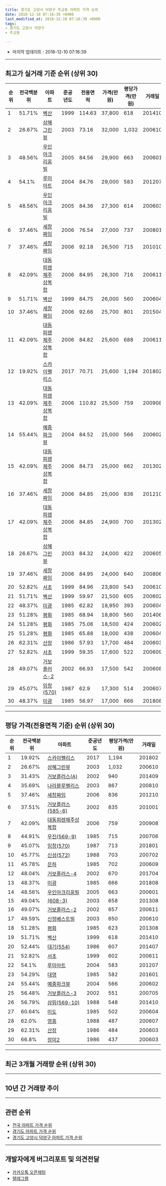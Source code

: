 ```yaml
---
title: 경기도 고양시 덕양구 주교동 아파트 가격 순위
date: 2018-12-10 07:16:39 +0900
last_modified_at: 2018-12-10 07:16:39 +0900
tags:
- 경기도 고양시 덕양구
- 주교동

---
```


* 마지막 업데이트 : 2018-12-10 07:16:39

---

## 최고가 실거래 기준 순위 (상위 30)


|순위|전국백분위|아파트|준공년도|전용면적|가격(만원)|평당가격(만원)|거래일|
|---|---|---|---|---|---|---|---|
|1|51.71%|[벽산](https://search.naver.com/search.naver?query=%EA%B2%BD%EA%B8%B0%EB%8F%84+%EA%B3%A0%EC%96%91%EC%8B%9C+%EB%8D%95%EC%96%91%EA%B5%AC+%EC%A3%BC%EA%B5%90%EB%8F%99+%EB%B2%BD%EC%82%B0)|1999|114.63|37,800|618|201410|
|2|26.67%|[삼혜그린뷰](https://search.naver.com/search.naver?query=%EA%B2%BD%EA%B8%B0%EB%8F%84+%EA%B3%A0%EC%96%91%EC%8B%9C+%EB%8D%95%EC%96%91%EA%B5%AC+%EC%A3%BC%EA%B5%90%EB%8F%99+%EC%82%BC%ED%98%9C%EA%B7%B8%EB%A6%B0%EB%B7%B0)|2003|73.16|32,000|1,032|200610|
|3|48.56%|[우인아크리움빌](https://search.naver.com/search.naver?query=%EA%B2%BD%EA%B8%B0%EB%8F%84+%EA%B3%A0%EC%96%91%EC%8B%9C+%EB%8D%95%EC%96%91%EA%B5%AC+%EC%A3%BC%EA%B5%90%EB%8F%99+%EC%9A%B0%EC%9D%B8%EC%95%84%ED%81%AC%EB%A6%AC%EC%9B%80%EB%B9%8C)|2005|84.56|29,900|663|200601|
|4|54.1%|[루미아트](https://search.naver.com/search.naver?query=%EA%B2%BD%EA%B8%B0%EB%8F%84+%EA%B3%A0%EC%96%91%EC%8B%9C+%EB%8D%95%EC%96%91%EA%B5%AC+%EC%A3%BC%EA%B5%90%EB%8F%99+%EB%A3%A8%EB%AF%B8%EC%95%84%ED%8A%B8)|2004|84.76|29,000|583|201207|
|5|48.56%|[우인아크리움빌](https://search.naver.com/search.naver?query=%EA%B2%BD%EA%B8%B0%EB%8F%84+%EA%B3%A0%EC%96%91%EC%8B%9C+%EB%8D%95%EC%96%91%EA%B5%AC+%EC%A3%BC%EA%B5%90%EB%8F%99+%EC%9A%B0%EC%9D%B8%EC%95%84%ED%81%AC%EB%A6%AC%EC%9B%80%EB%B9%8C)|2005|84.36|27,300|614|200603|
|6|37.46%|[세창짜임](https://search.naver.com/search.naver?query=%EA%B2%BD%EA%B8%B0%EB%8F%84+%EA%B3%A0%EC%96%91%EC%8B%9C+%EB%8D%95%EC%96%91%EA%B5%AC+%EC%A3%BC%EA%B5%90%EB%8F%99+%EC%84%B8%EC%B0%BD%EC%A7%9C%EC%9E%84)|2006|76.54|27,000|737|200801|
|7|37.46%|[세창짜임](https://search.naver.com/search.naver?query=%EA%B2%BD%EA%B8%B0%EB%8F%84+%EA%B3%A0%EC%96%91%EC%8B%9C+%EB%8D%95%EC%96%91%EA%B5%AC+%EC%A3%BC%EA%B5%90%EB%8F%99+%EC%84%B8%EC%B0%BD%EC%A7%9C%EC%9E%84)|2006|92.18|26,500|715|201010|
|8|42.09%|[대동피렌체주상복합](https://search.naver.com/search.naver?query=%EA%B2%BD%EA%B8%B0%EB%8F%84+%EA%B3%A0%EC%96%91%EC%8B%9C+%EB%8D%95%EC%96%91%EA%B5%AC+%EC%A3%BC%EA%B5%90%EB%8F%99+%EB%8C%80%EB%8F%99%ED%94%BC%EB%A0%8C%EC%B2%B4%EC%A3%BC%EC%83%81%EB%B3%B5%ED%95%A9)|2006|84.95|26,300|716|200611|
|9|51.71%|[벽산](https://search.naver.com/search.naver?query=%EA%B2%BD%EA%B8%B0%EB%8F%84+%EA%B3%A0%EC%96%91%EC%8B%9C+%EB%8D%95%EC%96%91%EA%B5%AC+%EC%A3%BC%EA%B5%90%EB%8F%99+%EB%B2%BD%EC%82%B0)|1999|84.75|26,000|560|200604|
|10|37.46%|[세창짜임](https://search.naver.com/search.naver?query=%EA%B2%BD%EA%B8%B0%EB%8F%84+%EA%B3%A0%EC%96%91%EC%8B%9C+%EB%8D%95%EC%96%91%EA%B5%AC+%EC%A3%BC%EA%B5%90%EB%8F%99+%EC%84%B8%EC%B0%BD%EC%A7%9C%EC%9E%84)|2006|92.66|25,700|801|201504|
|11|42.09%|[대동피렌체주상복합](https://search.naver.com/search.naver?query=%EA%B2%BD%EA%B8%B0%EB%8F%84+%EA%B3%A0%EC%96%91%EC%8B%9C+%EB%8D%95%EC%96%91%EA%B5%AC+%EC%A3%BC%EA%B5%90%EB%8F%99+%EB%8C%80%EB%8F%99%ED%94%BC%EB%A0%8C%EC%B2%B4%EC%A3%BC%EC%83%81%EB%B3%B5%ED%95%A9)|2006|84.82|25,600|688|200611|
|12|19.92%|[스카이팰리스](https://search.naver.com/search.naver?query=%EA%B2%BD%EA%B8%B0%EB%8F%84+%EA%B3%A0%EC%96%91%EC%8B%9C+%EB%8D%95%EC%96%91%EA%B5%AC+%EC%A3%BC%EA%B5%90%EB%8F%99+%EC%8A%A4%EC%B9%B4%EC%9D%B4%ED%8C%B0%EB%A6%AC%EC%8A%A4)|2017|70.71|25,600|1,194|201802|
|13|42.09%|[대동피렌체주상복합](https://search.naver.com/search.naver?query=%EA%B2%BD%EA%B8%B0%EB%8F%84+%EA%B3%A0%EC%96%91%EC%8B%9C+%EB%8D%95%EC%96%91%EA%B5%AC+%EC%A3%BC%EA%B5%90%EB%8F%99+%EB%8C%80%EB%8F%99%ED%94%BC%EB%A0%8C%EC%B2%B4%EC%A3%BC%EC%83%81%EB%B3%B5%ED%95%A9)|2006|110.82|25,500|759|200908|
|14|55.44%|[예중파크뷰](https://search.naver.com/search.naver?query=%EA%B2%BD%EA%B8%B0%EB%8F%84+%EA%B3%A0%EC%96%91%EC%8B%9C+%EB%8D%95%EC%96%91%EA%B5%AC+%EC%A3%BC%EA%B5%90%EB%8F%99+%EC%98%88%EC%A4%91%ED%8C%8C%ED%81%AC%EB%B7%B0)|2004|84.52|25,000|566|200602|
|15|42.09%|[대동피렌체주상복합](https://search.naver.com/search.naver?query=%EA%B2%BD%EA%B8%B0%EB%8F%84+%EA%B3%A0%EC%96%91%EC%8B%9C+%EB%8D%95%EC%96%91%EA%B5%AC+%EC%A3%BC%EA%B5%90%EB%8F%99+%EB%8C%80%EB%8F%99%ED%94%BC%EB%A0%8C%EC%B2%B4%EC%A3%BC%EC%83%81%EB%B3%B5%ED%95%A9)|2006|84.73|25,000|662|201302|
|16|37.46%|[세창짜임](https://search.naver.com/search.naver?query=%EA%B2%BD%EA%B8%B0%EB%8F%84+%EA%B3%A0%EC%96%91%EC%8B%9C+%EB%8D%95%EC%96%91%EA%B5%AC+%EC%A3%BC%EA%B5%90%EB%8F%99+%EC%84%B8%EC%B0%BD%EC%A7%9C%EC%9E%84)|2006|84.85|25,000|836|201210|
|17|42.09%|[대동피렌체주상복합](https://search.naver.com/search.naver?query=%EA%B2%BD%EA%B8%B0%EB%8F%84+%EA%B3%A0%EC%96%91%EC%8B%9C+%EB%8D%95%EC%96%91%EA%B5%AC+%EC%A3%BC%EA%B5%90%EB%8F%99+%EB%8C%80%EB%8F%99%ED%94%BC%EB%A0%8C%EC%B2%B4%EC%A3%BC%EC%83%81%EB%B3%B5%ED%95%A9)|2006|84.85|24,900|700|201302|
|18|26.67%|[삼혜그린뷰](https://search.naver.com/search.naver?query=%EA%B2%BD%EA%B8%B0%EB%8F%84+%EA%B3%A0%EC%96%91%EC%8B%9C+%EB%8D%95%EC%96%91%EA%B5%AC+%EC%A3%BC%EA%B5%90%EB%8F%99+%EC%82%BC%ED%98%9C%EA%B7%B8%EB%A6%B0%EB%B7%B0)|2003|84.32|24,000|422|200605|
|19|37.46%|[세창짜임](https://search.naver.com/search.naver?query=%EA%B2%BD%EA%B8%B0%EB%8F%84+%EA%B3%A0%EC%96%91%EC%8B%9C+%EB%8D%95%EC%96%91%EA%B5%AC+%EC%A3%BC%EA%B5%90%EB%8F%99+%EC%84%B8%EC%B0%BD%EC%A7%9C%EC%9E%84)|2006|84.95|24,000|640|200806|
|20|52.82%|[서초](https://search.naver.com/search.naver?query=%EA%B2%BD%EA%B8%B0%EB%8F%84+%EA%B3%A0%EC%96%91%EC%8B%9C+%EB%8D%95%EC%96%91%EA%B5%AC+%EC%A3%BC%EA%B5%90%EB%8F%99+%EC%84%9C%EC%B4%88)|1999|84.96|23,800|543|200610|
|21|51.71%|[벽산](https://search.naver.com/search.naver?query=%EA%B2%BD%EA%B8%B0%EB%8F%84+%EA%B3%A0%EC%96%91%EC%8B%9C+%EB%8D%95%EC%96%91%EA%B5%AC+%EC%A3%BC%EA%B5%90%EB%8F%99+%EB%B2%BD%EC%82%B0)|1999|59.97|21,500|605|200602|
|22|48.37%|[미광](https://search.naver.com/search.naver?query=%EA%B2%BD%EA%B8%B0%EB%8F%84+%EA%B3%A0%EC%96%91%EC%8B%9C+%EB%8D%95%EC%96%91%EA%B5%AC+%EC%A3%BC%EA%B5%90%EB%8F%99+%EB%AF%B8%EA%B4%91)|1985|62.82|18,950|393|200604|
|23|51.28%|[평화](https://search.naver.com/search.naver?query=%EA%B2%BD%EA%B8%B0%EB%8F%84+%EA%B3%A0%EC%96%91%EC%8B%9C+%EB%8D%95%EC%96%91%EA%B5%AC+%EC%A3%BC%EA%B5%90%EB%8F%99+%ED%8F%89%ED%99%94)|1985|68.94|18,800|560|201406|
|24|51.28%|[평화](https://search.naver.com/search.naver?query=%EA%B2%BD%EA%B8%B0%EB%8F%84+%EA%B3%A0%EC%96%91%EC%8B%9C+%EB%8D%95%EC%96%91%EA%B5%AC+%EC%A3%BC%EA%B5%90%EB%8F%99+%ED%8F%89%ED%99%94)|1985|75.06|18,500|424|200602|
|25|51.28%|[평화](https://search.naver.com/search.naver?query=%EA%B2%BD%EA%B8%B0%EB%8F%84+%EA%B3%A0%EC%96%91%EC%8B%9C+%EB%8D%95%EC%96%91%EA%B5%AC+%EC%A3%BC%EA%B5%90%EB%8F%99+%ED%8F%89%ED%99%94)|1985|65.88|18,000|438|200604|
|26|62.31%|[산장](https://search.naver.com/search.naver?query=%EA%B2%BD%EA%B8%B0%EB%8F%84+%EA%B3%A0%EC%96%91%EC%8B%9C+%EB%8D%95%EC%96%91%EA%B5%AC+%EC%A3%BC%EA%B5%90%EB%8F%99+%EC%82%B0%EC%9E%A5)|1986|57.93|17,700|484|200603|
|27|52.82%|[서초](https://search.naver.com/search.naver?query=%EA%B2%BD%EA%B8%B0%EB%8F%84+%EA%B3%A0%EC%96%91%EC%8B%9C+%EB%8D%95%EC%96%91%EA%B5%AC+%EC%A3%BC%EA%B5%90%EB%8F%99+%EC%84%9C%EC%B4%88)|1999|59.35|17,600|522|200609|
|28|49.07%|[거보플러스-2](https://search.naver.com/search.naver?query=%EA%B2%BD%EA%B8%B0%EB%8F%84+%EA%B3%A0%EC%96%91%EC%8B%9C+%EB%8D%95%EC%96%91%EA%B5%AC+%EC%A3%BC%EA%B5%90%EB%8F%99+%EA%B1%B0%EB%B3%B4%ED%94%8C%EB%9F%AC%EC%8A%A4-2)|2002|66.93|17,500|542|200608|
|29|45.07%|[임창(570)](https://search.naver.com/search.naver?query=%EA%B2%BD%EA%B8%B0%EB%8F%84+%EA%B3%A0%EC%96%91%EC%8B%9C+%EB%8D%95%EC%96%91%EA%B5%AC+%EC%A3%BC%EA%B5%90%EB%8F%99+%EC%9E%84%EC%B0%BD%28570%29)|1987|62.9|17,300|514|200607|
|30|48.37%|[미광](https://search.naver.com/search.naver?query=%EA%B2%BD%EA%B8%B0%EB%8F%84+%EA%B3%A0%EC%96%91%EC%8B%9C+%EB%8D%95%EC%96%91%EA%B5%AC+%EC%A3%BC%EA%B5%90%EB%8F%99+%EB%AF%B8%EA%B4%91)|1985|56.97|17,000|666|201808|


---

## 평당 가격(전용면적 기준) 순위 (상위 30)


|순위|전국백분위|아파트|준공년도|평당가격(만원)|거래일|
|---|---|---|---|---|---|
|1|19.92%|[스카이팰리스](https://search.naver.com/search.naver?query=%EA%B2%BD%EA%B8%B0%EB%8F%84+%EA%B3%A0%EC%96%91%EC%8B%9C+%EB%8D%95%EC%96%91%EA%B5%AC+%EC%A3%BC%EA%B5%90%EB%8F%99+%EC%8A%A4%EC%B9%B4%EC%9D%B4%ED%8C%B0%EB%A6%AC%EC%8A%A4)|2017|1,194|201802|
|2|26.67%|[삼혜그린뷰](https://search.naver.com/search.naver?query=%EA%B2%BD%EA%B8%B0%EB%8F%84+%EA%B3%A0%EC%96%91%EC%8B%9C+%EB%8D%95%EC%96%91%EA%B5%AC+%EC%A3%BC%EA%B5%90%EB%8F%99+%EC%82%BC%ED%98%9C%EA%B7%B8%EB%A6%B0%EB%B7%B0)|2003|1,032|200610|
|3|31.43%|[거보플러스(A)](https://search.naver.com/search.naver?query=%EA%B2%BD%EA%B8%B0%EB%8F%84+%EA%B3%A0%EC%96%91%EC%8B%9C+%EB%8D%95%EC%96%91%EA%B5%AC+%EC%A3%BC%EA%B5%90%EB%8F%99+%EA%B1%B0%EB%B3%B4%ED%94%8C%EB%9F%AC%EC%8A%A4%28A%29)|2002|940|201409|
|4|35.69%|[나라블루팰리스](https://search.naver.com/search.naver?query=%EA%B2%BD%EA%B8%B0%EB%8F%84+%EA%B3%A0%EC%96%91%EC%8B%9C+%EB%8D%95%EC%96%91%EA%B5%AC+%EC%A3%BC%EA%B5%90%EB%8F%99+%EB%82%98%EB%9D%BC%EB%B8%94%EB%A3%A8%ED%8C%B0%EB%A6%AC%EC%8A%A4)|2003|867|200810|
|5|37.46%|[세창짜임](https://search.naver.com/search.naver?query=%EA%B2%BD%EA%B8%B0%EB%8F%84+%EA%B3%A0%EC%96%91%EC%8B%9C+%EB%8D%95%EC%96%91%EA%B5%AC+%EC%A3%BC%EA%B5%90%EB%8F%99+%EC%84%B8%EC%B0%BD%EC%A7%9C%EC%9E%84)|2006|836|201210|
|6|37.51%|[거보플러스(585-6)](https://search.naver.com/search.naver?query=%EA%B2%BD%EA%B8%B0%EB%8F%84+%EA%B3%A0%EC%96%91%EC%8B%9C+%EB%8D%95%EC%96%91%EA%B5%AC+%EC%A3%BC%EA%B5%90%EB%8F%99+%EA%B1%B0%EB%B3%B4%ED%94%8C%EB%9F%AC%EC%8A%A4%28585-6%29)|2002|835|201001|
|7|42.09%|[대동피렌체주상복합](https://search.naver.com/search.naver?query=%EA%B2%BD%EA%B8%B0%EB%8F%84+%EA%B3%A0%EC%96%91%EC%8B%9C+%EB%8D%95%EC%96%91%EA%B5%AC+%EC%A3%BC%EA%B5%90%EB%8F%99+%EB%8C%80%EB%8F%99%ED%94%BC%EB%A0%8C%EC%B2%B4%EC%A3%BC%EC%83%81%EB%B3%B5%ED%95%A9)|2006|759|200908|
|8|44.91%|[우진(569-9)](https://search.naver.com/search.naver?query=%EA%B2%BD%EA%B8%B0%EB%8F%84+%EA%B3%A0%EC%96%91%EC%8B%9C+%EB%8D%95%EC%96%91%EA%B5%AC+%EC%A3%BC%EA%B5%90%EB%8F%99+%EC%9A%B0%EC%A7%84%28569-9%29)|1985|715|200706|
|9|45.07%|[임창(570)](https://search.naver.com/search.naver?query=%EA%B2%BD%EA%B8%B0%EB%8F%84+%EA%B3%A0%EC%96%91%EC%8B%9C+%EB%8D%95%EC%96%91%EA%B5%AC+%EC%A3%BC%EA%B5%90%EB%8F%99+%EC%9E%84%EC%B0%BD%28570%29)|1987|713|201801|
|10|45.77%|[신성(572)](https://search.naver.com/search.naver?query=%EA%B2%BD%EA%B8%B0%EB%8F%84+%EA%B3%A0%EC%96%91%EC%8B%9C+%EB%8D%95%EC%96%91%EA%B5%AC+%EC%A3%BC%EA%B5%90%EB%8F%99+%EC%8B%A0%EC%84%B1%28572%29)|1988|703|200702|
|11|45.78%|[은하](https://search.naver.com/search.naver?query=%EA%B2%BD%EA%B8%B0%EB%8F%84+%EA%B3%A0%EC%96%91%EC%8B%9C+%EB%8D%95%EC%96%91%EA%B5%AC+%EC%A3%BC%EA%B5%90%EB%8F%99+%EC%9D%80%ED%95%98)|1985|702|200609|
|12|48.04%|[거보플러스-4](https://search.naver.com/search.naver?query=%EA%B2%BD%EA%B8%B0%EB%8F%84+%EA%B3%A0%EC%96%91%EC%8B%9C+%EB%8D%95%EC%96%91%EA%B5%AC+%EC%A3%BC%EA%B5%90%EB%8F%99+%EA%B1%B0%EB%B3%B4%ED%94%8C%EB%9F%AC%EC%8A%A4-4)|2002|670|201704|
|13|48.37%|[미광](https://search.naver.com/search.naver?query=%EA%B2%BD%EA%B8%B0%EB%8F%84+%EA%B3%A0%EC%96%91%EC%8B%9C+%EB%8D%95%EC%96%91%EA%B5%AC+%EC%A3%BC%EA%B5%90%EB%8F%99+%EB%AF%B8%EA%B4%91)|1985|666|201808|
|14|48.56%|[우인아크리움빌](https://search.naver.com/search.naver?query=%EA%B2%BD%EA%B8%B0%EB%8F%84+%EA%B3%A0%EC%96%91%EC%8B%9C+%EB%8D%95%EC%96%91%EA%B5%AC+%EC%A3%BC%EA%B5%90%EB%8F%99+%EC%9A%B0%EC%9D%B8%EC%95%84%ED%81%AC%EB%A6%AC%EC%9B%80%EB%B9%8C)|2005|663|200601|
|15|49.04%|[(608-3)](https://search.naver.com/search.naver?query=%EA%B2%BD%EA%B8%B0%EB%8F%84+%EA%B3%A0%EC%96%91%EC%8B%9C+%EB%8D%95%EC%96%91%EA%B5%AC+%EC%A3%BC%EA%B5%90%EB%8F%99+%28608-3%29)|2003|658|201308|
|16|49.07%|[거보플러스-2](https://search.naver.com/search.naver?query=%EA%B2%BD%EA%B8%B0%EB%8F%84+%EA%B3%A0%EC%96%91%EC%8B%9C+%EB%8D%95%EC%96%91%EA%B5%AC+%EC%A3%BC%EA%B5%90%EB%8F%99+%EA%B1%B0%EB%B3%B4%ED%94%8C%EB%9F%AC%EC%8A%A4-2)|2002|657|200611|
|17|49.59%|[신정베스트빌](https://search.naver.com/search.naver?query=%EA%B2%BD%EA%B8%B0%EB%8F%84+%EA%B3%A0%EC%96%91%EC%8B%9C+%EB%8D%95%EC%96%91%EA%B5%AC+%EC%A3%BC%EA%B5%90%EB%8F%99+%EC%8B%A0%EC%A0%95%EB%B2%A0%EC%8A%A4%ED%8A%B8%EB%B9%8C)|2003|650|200610|
|18|51.28%|[평화](https://search.naver.com/search.naver?query=%EA%B2%BD%EA%B8%B0%EB%8F%84+%EA%B3%A0%EC%96%91%EC%8B%9C+%EB%8D%95%EC%96%91%EA%B5%AC+%EC%A3%BC%EA%B5%90%EB%8F%99+%ED%8F%89%ED%99%94)|1985|623|201308|
|19|51.71%|[벽산](https://search.naver.com/search.naver?query=%EA%B2%BD%EA%B8%B0%EB%8F%84+%EA%B3%A0%EC%96%91%EC%8B%9C+%EB%8D%95%EC%96%91%EA%B5%AC+%EC%A3%BC%EA%B5%90%EB%8F%99+%EB%B2%BD%EC%82%B0)|1999|618|201410|
|20|52.44%|[대기(554)](https://search.naver.com/search.naver?query=%EA%B2%BD%EA%B8%B0%EB%8F%84+%EA%B3%A0%EC%96%91%EC%8B%9C+%EB%8D%95%EC%96%91%EA%B5%AC+%EC%A3%BC%EA%B5%90%EB%8F%99+%EB%8C%80%EA%B8%B0%28554%29)|1986|607|201407|
|21|52.82%|[서초](https://search.naver.com/search.naver?query=%EA%B2%BD%EA%B8%B0%EB%8F%84+%EA%B3%A0%EC%96%91%EC%8B%9C+%EB%8D%95%EC%96%91%EA%B5%AC+%EC%A3%BC%EA%B5%90%EB%8F%99+%EC%84%9C%EC%B4%88)|1999|602|200611|
|22|54.1%|[루미아트](https://search.naver.com/search.naver?query=%EA%B2%BD%EA%B8%B0%EB%8F%84+%EA%B3%A0%EC%96%91%EC%8B%9C+%EB%8D%95%EC%96%91%EA%B5%AC+%EC%A3%BC%EA%B5%90%EB%8F%99+%EB%A3%A8%EB%AF%B8%EC%95%84%ED%8A%B8)|2004|583|201207|
|23|54.29%|[대영](https://search.naver.com/search.naver?query=%EA%B2%BD%EA%B8%B0%EB%8F%84+%EA%B3%A0%EC%96%91%EC%8B%9C+%EB%8D%95%EC%96%91%EA%B5%AC+%EC%A3%BC%EA%B5%90%EB%8F%99+%EB%8C%80%EC%98%81)|1985|582|201601|
|24|55.44%|[예중파크뷰](https://search.naver.com/search.naver?query=%EA%B2%BD%EA%B8%B0%EB%8F%84+%EA%B3%A0%EC%96%91%EC%8B%9C+%EB%8D%95%EC%96%91%EA%B5%AC+%EC%A3%BC%EA%B5%90%EB%8F%99+%EC%98%88%EC%A4%91%ED%8C%8C%ED%81%AC%EB%B7%B0)|2004|566|200602|
|25|56.48%|[거보플러스-3](https://search.naver.com/search.naver?query=%EA%B2%BD%EA%B8%B0%EB%8F%84+%EA%B3%A0%EC%96%91%EC%8B%9C+%EB%8D%95%EC%96%91%EA%B5%AC+%EC%A3%BC%EA%B5%90%EB%8F%99+%EA%B1%B0%EB%B3%B4%ED%94%8C%EB%9F%AC%EC%8A%A4-3)|2002|551|200705|
|26|56.79%|[삼림(569-10)](https://search.naver.com/search.naver?query=%EA%B2%BD%EA%B8%B0%EB%8F%84+%EA%B3%A0%EC%96%91%EC%8B%9C+%EB%8D%95%EC%96%91%EA%B5%AC+%EC%A3%BC%EA%B5%90%EB%8F%99+%EC%82%BC%EB%A6%BC%28569-10%29)|1988|548|201410|
|27|60.64%|[미도](https://search.naver.com/search.naver?query=%EA%B2%BD%EA%B8%B0%EB%8F%84+%EA%B3%A0%EC%96%91%EC%8B%9C+%EB%8D%95%EC%96%91%EA%B5%AC+%EC%A3%BC%EA%B5%90%EB%8F%99+%EB%AF%B8%EB%8F%84)|1985|502|200604|
|28|62.0%|[영흥](https://search.naver.com/search.naver?query=%EA%B2%BD%EA%B8%B0%EB%8F%84+%EA%B3%A0%EC%96%91%EC%8B%9C+%EB%8D%95%EC%96%91%EA%B5%AC+%EC%A3%BC%EA%B5%90%EB%8F%99+%EC%98%81%ED%9D%A5)|1988|487|200607|
|29|62.31%|[산장](https://search.naver.com/search.naver?query=%EA%B2%BD%EA%B8%B0%EB%8F%84+%EA%B3%A0%EC%96%91%EC%8B%9C+%EB%8D%95%EC%96%91%EA%B5%AC+%EC%A3%BC%EA%B5%90%EB%8F%99+%EC%82%B0%EC%9E%A5)|1986|484|200603|
|30|66.8%|[장미2](https://search.naver.com/search.naver?query=%EA%B2%BD%EA%B8%B0%EB%8F%84+%EA%B3%A0%EC%96%91%EC%8B%9C+%EB%8D%95%EC%96%91%EA%B5%AC+%EC%A3%BC%EA%B5%90%EB%8F%99+%EC%9E%A5%EB%AF%B82)|1986|437|200603|


---

## 최근 3개월 거래량 순위 (상위 30)


<div style="width:100%;">
    <canvas id="deal_count_ranking" height="250"></canvas>
</div>


<script>
new Chart(document.getElementById("deal_count_ranking"), {
    type: 'horizontalBar',
    data: {
        labels: ['벽산', '삼림(561-1)', '은하', '우인아크리움빌', '산장', '루미아트', '평화', '서초', '미도', '동원(596)', '임창(570)', '장미3', '대동피렌체주상복합', '대기(554)', '신성(572)', '신정베스트빌', '거보플러스(A)', '윤창', '세창짜임'],
        datasets: [{
            label: '실거래 수',
            data: [5, 4, 3, 3, 2, 2, 2, 2, 1, 1, 1, 1, 1, 1, 1, 1, 1, 1, 1],
            borderColor: "rgba(255, 0, 128, 1)",
            backgroundColor: "rgba(255, 0, 128, 0.5)",
            fill: false,
        }]
    },
    options: {
        responsive: true,
        title: {
            display: true,
            text: '최근 3개월 거래량 순위'
        },
        tooltips: {
            mode: 'index',
            intersect: false,
            callbacks: {
                title: function(tooltipItems, data) {
                    return "실거래 수:";
                },
                label: function(tooltipItem, data) {
                    return data.labels[tooltipItem.index] + ": " + tooltipItem.xLabel;
                }
            }
        },
        hover: {
            mode: 'nearest',
            intersect: true
        },
        scales: {
            xAxes: [{
                display: true,
                scaleLabel: {
                    display: true,
                    labelString: '실거래 수'
                },
                ticks: {
                    suggestedMin: 0,
                }
            }],
            yAxes: [{
                display: true,
                ticks: {
                    autoSkip: false,
                    callback: function(value, index, values) {
                        if (value.length > 15)
                            return value.substr(0, 13) + "...";
                        else
                            return value;
                    }
                },
                scaleLabel: {
                    display: false,
                }
            }]
        }
    }
});

</script>


---

## 10년 간 거래량 추이


<div style="width:100%;">
    <canvas id="deal_progress" height="250"></canvas>
</div>

<script>
new Chart(document.getElementById("deal_progress"), {
    type: 'line',
    data: {
        labels: ['200812','200901','200902','200903','200904','200905','200906','200907','200908','200909','200910','200911','200912','201001','201002','201003','201004','201005','201006','201007','201008','201009','201010','201011','201012','201101','201102','201103','201104','201105','201106','201107','201108','201109','201110','201111','201112','201201','201202','201203','201204','201205','201206','201207','201208','201209','201210','201211','201212','201301','201302','201303','201304','201305','201306','201307','201308','201309','201310','201311','201312','201401','201402','201403','201404','201405','201406','201407','201408','201409','201410','201411','201412','201501','201502','201503','201504','201505','201506','201507','201508','201509','201510','201511','201512','201601','201602','201603','201604','201605','201606','201607','201608','201609','201610','201611','201612','201701','201702','201703','201704','201705','201706','201707','201708','201709','201710','201711','201712','201801','201802','201803','201804','201805','201806','201807','201808','201809','201810','201811','201812'],
        datasets: [{
            label: '실거래 수',
            pointRadius: 1,
            data: [1, 1, 4, 6, 16, 10, 13, 11, 14, 15, 9, 9, 8, 5, 7, 8, 8, 6, 8, 6, 3, 6, 6, 8, 7, 12, 10, 18, 10, 14, 5, 6, 13, 15, 12, 6, 10, 4, 9, 8, 4, 3, 9, 14, 3, 10, 9, 7, 4, 3, 9, 11, 10, 19, 15, 5, 8, 4, 19, 5, 7, 9, 6, 13, 9, 8, 5, 12, 10, 14, 12, 15, 10, 20, 21, 16, 11, 18, 12, 18, 11, 17, 22, 20, 10, 12, 13, 9, 9, 20, 13, 19, 16, 13, 12, 6, 10, 11, 9, 13, 12, 17, 21, 16, 19, 7, 7, 22, 8, 9, 11, 19, 9, 14, 11, 16, 20, 19, 22, 11, 1],
            borderColor: "rgba(255, 201, 14, 1)",
            backgroundColor: "rgba(255, 201, 14, 0.5)",
            fill: true,
        }]
    },
    options: {
        responsive: true,
        title: {
            display: true,
            text: '10년간 거래량 추이'
        },
        tooltips: {
            mode: 'index',
            intersect: false,
        },
        hover: {
            mode: 'nearest',
            intersect: true
        },
        scales: {
            xAxes: [{
                display: true,
                scaleLabel: {
                    display: true,
                    labelString: '년/월'
                }
            }],
            yAxes: [{
                display: true,
                ticks: {
                    suggestedMin: 0,
                },
                scaleLabel: {
                    display: true,
                    labelString: '실거래 수'
                }
            }]
        }
    }
});

</script>


---

## 관련 순위

- [전국 아파트 가격 순위](https://inasie.github.io/apt-ranking/전국)
- [경기도 아파트 가격 순위](https://inasie.github.io/apt-ranking/경기도)
- [경기도 고양시 덕양구 아파트 가격 순위](https://inasie.github.io/apt-ranking/경기도-고양시-덕양구)


---

## 개발자에게 버그리포트 및 의견전달

- [카카오톡 오픈채팅](https://open.kakao.com/o/gLJUAP4)
- [텔레그램](https://t.me/inasie)

